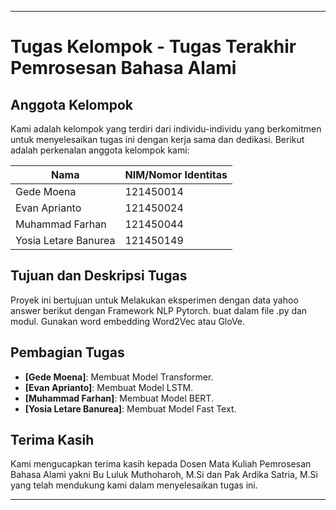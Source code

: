 
---

# **Tugas Kelompok - Tugas Terakhir Pemrosesan Bahasa Alami**

## **Anggota Kelompok**
Kami adalah kelompok yang terdiri dari individu-individu yang berkomitmen untuk menyelesaikan tugas ini dengan kerja sama dan dedikasi. Berikut adalah perkenalan anggota kelompok kami:

| **Nama**            | **NIM/Nomor Identitas** |
|----------------------|-------------------------|
| Gede Moena       | 121450014            |
| Evan Aprianto       | 121450024            |
| Muhammad Farhan       | 121450044            |
| Yosia Letare Banurea       |121450149            |

## **Tujuan dan Deskripsi Tugas**
Proyek ini bertujuan untuk Melakukan eksperimen dengan data yahoo answer berikut dengan Framework NLP Pytorch. buat dalam file .py dan modul. Gunakan word embedding Word2Vec atau GloVe.

## **Pembagian Tugas**
- **[Gede Moena]**: Membuat Model Transformer.
- **[Evan Aprianto]**: Membuat Model LSTM.
- **[Muhammad Farhan]**: Membuat Model BERT.
- **[Yosia Letare Banurea]**: Membuat Model Fast Text.


## **Terima Kasih**
Kami mengucapkan terima kasih kepada Dosen Mata Kuliah Pemrosesan Bahasa Alami yakni Bu Luluk Muthoharoh, M.Si dan Pak Ardika Satria, M.Si yang telah mendukung kami dalam menyelesaikan tugas ini.

--- 
